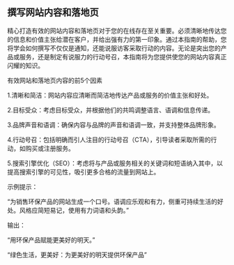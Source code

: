 ## 撰写网站内容和落地页

精心打造有效的网站内容和落地页对于您的在线存在至关重要。必须清晰地传达您的信息和价值主张给潜在客户，并给出强有力的第一印象。通过本指南的帮助，您将学会如何撰写不仅仅是通知，还能说服访客采取行动的内容。无论是突出您的产品或服务，还是制定有说服力的行动号召，本指南将为您提供使您的网站内容真正闪耀的知识。

有效网站和落地页内容的前5个因素

1.清晰和简洁：网站内容应清晰而简洁地传达产品或服务的价值主张和好处。

2.目标受众：考虑目标受众，并根据他们的共鸣调整语言、语调和信息传递。

3.品牌声音和语调：确保内容与品牌的声音和语调一致，并支持整体品牌形象。

4.行动号召：包括明确而引人注目的行动号召（CTA），引导读者采取所需的行动，如购买或注册服务。

5.搜索引擎优化（SEO）：考虑将与产品或服务相关的关键词和短语纳入其中，以提高搜索引擎的可见性，吸引更多合格的流量到网站上。

示例提示：

“为销售环保产品的网站生成一个口号。语调应乐观和有力，侧重可持续生活的好处。风格应简短易记，使用有力词语和头韵。”

输出：

“用环保产品赋能更美好的明天。”

“绿色生活，更美好：为更美好的明天提供环保产品”
